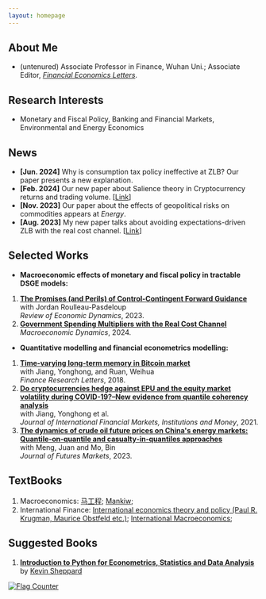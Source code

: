 ```yaml
---
layout: homepage
---
```


## About Me
- (untenured) Associate Professor in Finance, Wuhan Uni.; Associate Editor, [*Financial Economics Letters*](https://www.anserpress.org/journal/fel).


## Research Interests

- Monetary and Fiscal Policy, Banking and Financial Markets, Environmental and Energy Economics


## News
- **[Jun. 2024]** Why is consumption tax policy ineffective at ZLB? Our paper presents a new explanation.
- **[Feb. 2024]** Our new paper about Salience theory in Cryptocurrency returns and trading volume. [<a href="/assets/pdfs/papers/Crpto_ST.pdf" target="_blank" class="btn btn-sm z-depth-0" role="button">Link</a>]
- **[Nov. 2023]** Our paper about the effects of geopolitical risks on commodities appears at *Energy*. 
- **[Aug. 2023]** My new paper talks about avoiding expectations-driven ZLB with the real cost channel.
  [<a href="/assets/pdfs/papers/RSun.pdf" target="_blank" class="btn btn-sm z-depth-0" role="button">Link</a>]

## Selected Works
- **Macroeconomic effects of monetary and fiscal policy in tractable DSGE models:**
1. **[The Promises (and Perils) of Control-Contingent Forward Guidance](https://doi.org/10.1016/j.red.2022.07.002)** <br>
  with Jordan Roulleau-Pasdeloup <br>
  *Review of Economic Dynamics*, 2023.
2. **[Government Spending Multipliers with the Real Cost Channel](https://doi.org/10.1017/S1365100523000251)** <br>
  *Macroeconomic Dynamics*, 2024.
  
- **Quantitative modelling and financial econometrics modelling:**
1. **[Time-varying long-term memory in Bitcoin market](https://doi.org/10.1016/j.frl.2017.12.009)** <br>
   with Jiang, Yonghong, and Ruan, Weihua <br>
   *Finance Research Letters*, 2018.
2. **[Do cryptocurrencies hedge against EPU and the equity market volatility during COVID-19?–New evidence from quantile coherency analysis](https://doi.org/10.1016/j.intfin.2021.101324)** <br>
     with Jiang, Yonghong et al.<br>
    *Journal of International Financial Markets, Institutions and Money*, 2021.
3. **[The dynamics of crude oil future prices on China's energy markets: Quantile‐on‐quantile and casualty‐in‐quantiles approaches](https://doi.org/10.1002/fut.22459)** <br>
     with Meng, Juan and Mo, Bin <br>
     *Journal of Futures Markets*, 2023.  

## TextBooks
1. Macroeconomics:  <a href="/assets/pdfs/textbook/西方经济学（第二版）下册.pdf" target="_blank" class="btn btn-sm z-depth-0" role="button">马工程</a>; <a href="/assets/pdfs/textbook/Macroeconomics (N. Gregory Mankiw).pdf" target="_blank" class="btn btn-sm z-depth-0" role="button">Mankiw</a>;
2. International Finance: [International economics  theory and policy (Paul R. Krugman, Maurice Obstfeld etc.)](https://pan.baidu.com/s/1UkSc48EGvddarSHBUhZzNg?pwd=mznc);
<a href="/assets/pdfs/textbook/International Macroeconomics.pdf" target="_blank" class="btn btn-sm z-depth-0" role="button">International Macroeconomics</a>;


## Suggested Books
1. **[Introduction to Python for Econometrics, Statistics and Data Analysis](https://www.kevinsheppard.com/files/teaching/python/notes/python_introduction_2021.pdf)**<by>
  by <a href="https://www.kevinsheppard.com/teaching/python/course/" target="_blank" class="btn btn-sm z-depth-0" role="button">Kevin Sheppard</a>

<a href="https://info.flagcounter.com/HPoq"><img src="https://s11.flagcounter.com/count2/HPoq/bg_FFFFFF/txt_000000/border_CCCCCC/columns_2/maxflags_10/viewers_0/labels_0/pageviews_0/flags_0/percent_0/" alt="Flag Counter" border="0"></a>      

